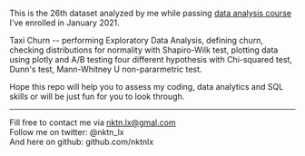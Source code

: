 This is the 26th dataset analyzed by me while passing [data analysis course](https://karpov.courses/) I've enrolled in January 2021.   



Taxi Churn -- performing Exploratory Data Analysis, defining churn, checking distributions for normality with Shapiro-Wilk test, plotting data using plotly and A/B testing four different hypothesis with Chi-squared test, Dunn's test, Mann-Whitney U non-pararmetric test.

 



Hope this repo will help you to assess my coding, data analytics and SQL skills or will be just fun for you to look through.    



--------------------------------------------
Fill free to contact me via nktn.lx@gmal.com  
Follow me on twitter: @nktn_lx  
And here on github: github.com/nktnlx  
